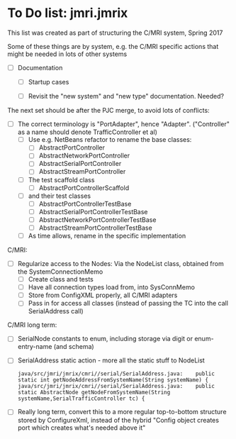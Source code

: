 # To Do list:  jmri.jmrix

This list was created as part of structuring the C/MRI system, Spring 2017

Some of these things are by system, e.g. the C/MRI specific actions that might be needed in lots of other systems

- [ ] Documentation
  - [ ] Startup cases
  - [ ] Revisit the "new system" and "new type" documentation.  Needed?
    

The next set should be after the PJC merge, to avoid lots of conflicts:
- [ ] The correct terminology is "PortAdapter", hence "Adapter". ("Controller" as a name should denote TrafficController et al)
  - [ ] Use e.g. NetBeans refactor to rename the base classes: 
    - [ ] AbstractPortController
    - [ ] AbstractNetworkPortController
    - [ ] AbstractSerialPortController
    - [ ] AbstractStreamPortController
  - [ ] The test scaffold class
    - [ ] AbstractPortControllerScaffold
  - [ ] and their test classes
    - [ ] AbstractPortControllerTestBase
    - [ ] AbstractSerialPortControllerTestBase
    - [ ] AbstractNetworkPortControllerTestBase
    - [ ] AbstractStreamPortControllerTestBase
  - [ ] As time allows, rename in the specific implementation
  
C/MRI:
- [ ] Regularize access to the Nodes:  Via the NodeList class, obtained from the SystemConnectionMemo
  - [ ] Create class and tests
  - [ ] Have all connection types load from, into SysConnMemo
  - [ ] Store from ConfigXML properly, all C/MRI adapters
  - [ ] Pass in for access all classes (instead of passing the TC into the call SerialAddress call)

C/MRI long term:
- [ ] SerialNode constants to enum, including storage via digit or enum-entry-name (and schema)
- [ ] SerialAddress static action - more all the static stuff to NodeList
   ```
   java/src/jmri/jmrix/cmri//serial/SerialAddress.java:    public static int getNodeAddressFromSystemName(String systemName) {
   java/src/jmri/jmrix/cmri//serial/SerialAddress.java:    public static AbstractNode getNodeFromSystemName(String systemName,SerialTrafficController tc) {
   ```

- [ ] Really long term, convert this to a more regular top-to-bottom structure stored by ConfigureXml, instead of the hybrid "Config object creates port which creates what's needed above it"
